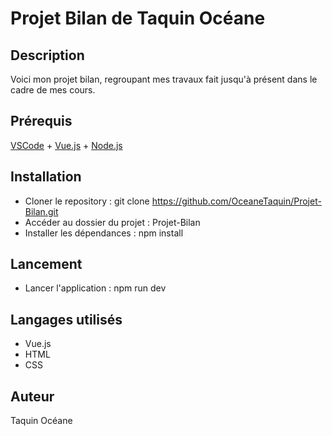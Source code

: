 # Projet Bilan de Taquin Océane

## Description

Voici mon projet bilan, regroupant mes travaux fait jusqu'à présent dans le cadre de mes cours.

## Prérequis

[VSCode](https://code.visualstudio.com/) + [Vue.js](https://vuejs.org/) + [Node.js](https://nodejs.org/en/)

## Installation

- Cloner le repository : git clone https://github.com/OceaneTaquin/Projet-Bilan.git
- Accéder au dossier du projet : Projet-Bilan
- Installer les dépendances : npm install

## Lancement

- Lancer l'application : npm run dev

## Langages utilisés

- Vue.js
- HTML
- CSS

## Auteur

Taquin Océane
